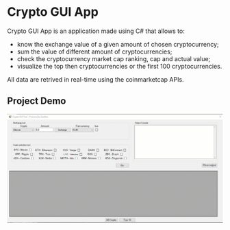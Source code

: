 # Crypto GUI App


Crypto GUI App is an application made using C# that allows to:

* know the exchange value of a given amount of chosen cryptocurrency;
* sum the value of different amount of cryptocurrencies;
* check the cryptocurrency market cap ranking, cap and actual value;
* visualize the top then cryptocurrencies or the first 100 cryptocurrencies.

All data are retrived in real-time using the coinmarketcap APIs.

## Project Demo
![alt text](CryptoGUI.gif "Project Demo")
